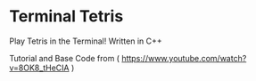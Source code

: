# Terminal Tetris

Play Tetris in the Terminal! Written in C++

Tutorial and Base Code from ( https://www.youtube.com/watch?v=8OK8_tHeCIA )
